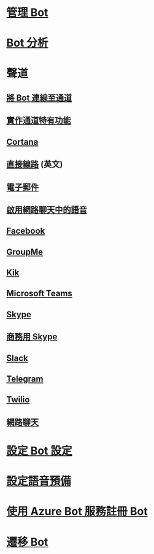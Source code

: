 # [管理 Bot](../bot-service-manage-overview.md)
# [Bot 分析](../bot-service-manage-analytics.md)
# 聲道
## [將 Bot 連線至通道](../bot-service-manage-channels.md)
## [實作通道特有功能](../v4sdk/bot-builder-channeldata.md)
## [Cortana](../bot-service-channel-connect-cortana.md) 
## [直接線路](../bot-service-channel-connect-directline.md) \(英文\)
## [電子郵件](../bot-service-channel-connect-email.md)
## [啟用網路聊天中的語音](../bot-service-channel-connect-webchat-speech.md)
## [Facebook](../bot-service-channel-connect-facebook.md) 
## [GroupMe](../bot-service-channel-connect-groupme.md) 
## [Kik](../bot-service-channel-connect-kik.md) 
## [Microsoft Teams](https://msdn.microsoft.com/en-us/microsoft-teams/bots)
## [Skype](../bot-service-channel-connect-skype.md)
## [商務用 Skype](../bot-service-channel-connect-skypeforbusiness.md)
## [Slack](../bot-service-channel-connect-slack.md) 
## [Telegram](../bot-service-channel-connect-telegram.md) 
## [Twilio](../bot-service-channel-connect-twilio.md)
## [網路聊天](../bot-service-channel-connect-webchat.md)
# [設定 Bot 設定](../bot-service-manage-settings.md)
# [設定語音預備](../bot-service-manage-speech-priming.md)
# [使用 Azure Bot 服務註冊 Bot](../bot-service-quickstart-registration.md)
# [遷移 Bot](../bot-service-migrate-bot.md)
